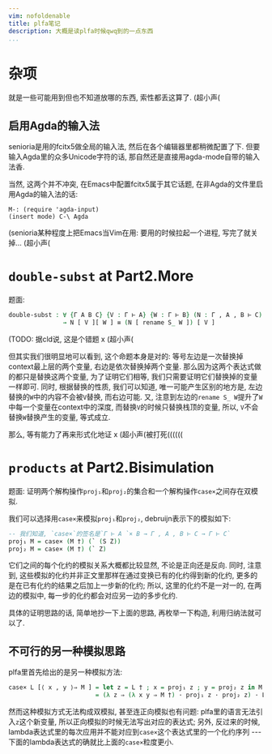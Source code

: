 ```yaml
---
vim: nofoldenable
title: plfa笔记
description: 大概是读plfa时候qwq到的一点东西
...
```


# 杂项

就是一些可能用到但也不知道放哪的东西, 索性都丢这算了. (超小声(

## 启用Agda的输入法

senioria是用的fcitx5做全局的输入法, 然后在各个编辑器里都稍微配置了下.
但要输入Agda里的众多Unicode字符的话, 那自然还是直接用agda-mode自带的输入法香.

当然, 这两个并不冲突, 在Emacs中配置fcitx5属于其它话题, 在非Agda的文件里启用Agda的输入法的话:

``` { .text .number-lines }
M-: (require 'agda-input)
(insert mode) C-\ Agda
```

(senioria某种程度上把Emacs当Vim在用: 要用的时候拉起一个进程, 写完了就关掉... (超小声(

# `double-subst` at Part2.More

题面:

``` agda
double-subst : ∀ {Γ A B C} {V : Γ ⊢ A} {W : Γ ⊢ B} (N : Γ , A , B ⊢ C)
               → N [ V ][ W ] ≡ (N [ rename S_ W ]) [ V ]
```

(TODO: 据cld说, 这是个错题 x (超小声(

但其实我们很明显地可以看到, 这个命题本身是对的:
等号左边是一次替换掉context最上层的两个变量, 右边是依次替换掉两个变量.
那么因为这两个表达式做的都只是替换这两个变量, 为了证明它们相等, 我们只需要证明它们替换掉的变量一样即可.
同时, 根据替换的性质, 我们可以知道, 唯一可能产生区别的地方是, 左边替换的`W`中的内容不会被`V`替换, 而右边可能.
又, 注意到左边的`rename S_ W`提升了`W`中每一个变量在context中的深度, 而替换`V`的时候只替换栈顶的变量,
所以, `V`不会替换`W`替换产生的变量, 等式成立.

那么, 等有能力了再来形式化地证 x (超小声(被打死((((((

# `products` at Part2.Bisimulation

题面: 证明两个解构操作`proj₁`和`proj₂`的集合和一个解构操作`case×`之间存在双模拟.

我们可以选择用`case×`来模拟`proj₁`和`proj₂`, debruijn表示下的模拟如下:

``` agda
-- 我们知道, `case×`的签名是`Γ ⊢ A `× B → Γ , A , B ⊢ C → Γ ⊢ C`
proj₁ M = case× (M †) (` (S Z))
proj₂ M = case× (M †) (` Z)
```

它们之间的每个化约的模拟关系大概都比较显然, 不论是正向还是反向.
同时, 注意到, 这些模拟的化约并非正文里那样在通过变换已有的化约得到新的化约,
更多的是在已有化约的结果之后加上一步新的化约;
所以, 这里的化约不是一对一的, 在两边的模拟中, 每一步的化约都会对应另一边的多步化约.

具体的证明思路的话, 简单地抄一下上面的思路, 再枚举一下构造, 利用归纳法就可以了.

## 不可行的另一种模拟思路

plfa里首先给出的是另一种模拟方法:

``` agda
case× L [⟨ x , y ⟩⇒ M ] = let z = L † ; x = proj₁ z ; y = proj₂ z in M †
	                    = (λ z ⇒ (λ x y ⇒ M †) · proj₁ z · proj₂ z) · L †
```

然而这种模拟方式无法构成双模拟, 甚至连正向模拟也有问题:
plfa里的语言无法引入`z`这个新变量, 所以正向模拟的时候无法写出对应的表达式;
另外, 反过来的时候, lambda表达式里的每次应用并不能对应到`case×`这个表达式里的一个化约序列 ---
下面的lambda表达式的确就比上面的`case×`粒度更小.


